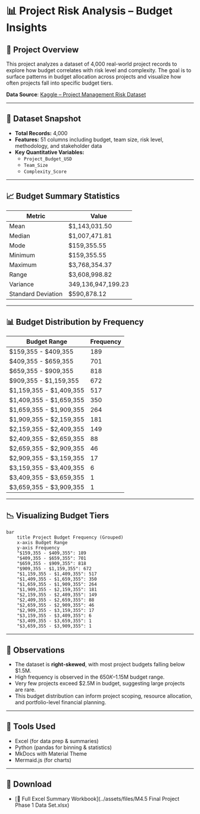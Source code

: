 # 📊 Project Risk Analysis – Budget Insights

## 🧾 Project Overview

This project analyzes a dataset of 4,000 real-world project records to explore how budget correlates with risk level and complexity. The goal is to surface patterns in budget allocation across projects and visualize how often projects fall into specific budget tiers.

**Data Source**: [Kaggle – Project Management Risk Dataset](https://www.kaggle.com/datasets/ka66ledata/project-management-risk-raw)

---

## 📁 Dataset Snapshot

- **Total Records:** 4,000
- **Features:** 51 columns including budget, team size, risk level, methodology, and stakeholder data
- **Key Quantitative Variables:**
  - `Project_Budget_USD`
  - `Team_Size`
  - `Complexity_Score`

---

## 📈 Budget Summary Statistics

| Metric            | Value         |
|-------------------|---------------|
| Mean              | $1,143,031.50 |
| Median            | $1,007,471.81 |
| Mode              | $159,355.55   |
| Minimum           | $159,355.55   |
| Maximum           | $3,768,354.37 |
| Range             | $3,608,998.82 |
| Variance          | 349,136,947,199.23 |
| Standard Deviation| $590,878.12   |

---

## 📊 Budget Distribution by Frequency

| Budget Range | Frequency |
|--------------|-----------|
| $159,355 - $409,355 | 189 |
| $409,355 - $659,355 | 701 |
| $659,355 - $909,355 | 818 |
| $909,355 - $1,159,355 | 672 |
| $1,159,355 - $1,409,355 | 517 |
| $1,409,355 - $1,659,355 | 350 |
| $1,659,355 - $1,909,355 | 264 |
| $1,909,355 - $2,159,355 | 181 |
| $2,159,355 - $2,409,355 | 149 |
| $2,409,355 - $2,659,355 | 88 |
| $2,659,355 - $2,909,355 | 46 |
| $2,909,355 - $3,159,355 | 17 |
| $3,159,355 - $3,409,355 | 6 |
| $3,409,355 - $3,659,355 | 1 |
| $3,659,355 - $3,909,355 | 1 |

---

## 📉 Visualizing Budget Tiers

```mermaid
bar
    title Project Budget Frequency (Grouped)
    x-axis Budget Range
    y-axis Frequency
    "$159,355 - $409,355": 189
    "$409,355 - $659,355": 701
    "$659,355 - $909,355": 818
    "$909,355 - $1,159,355": 672
    "$1,159,355 - $1,409,355": 517
    "$1,409,355 - $1,659,355": 350
    "$1,659,355 - $1,909,355": 264
    "$1,909,355 - $2,159,355": 181
    "$2,159,355 - $2,409,355": 149
    "$2,409,355 - $2,659,355": 88
    "$2,659,355 - $2,909,355": 46
    "$2,909,355 - $3,159,355": 17
    "$3,159,355 - $3,409,355": 6
    "$3,409,355 - $3,659,355": 1
    "$3,659,355 - $3,909,355": 1
```

---

## 🧠 Observations

- The dataset is **right-skewed**, with most project budgets falling below $1.5M.
- High frequency is observed in the $650K–$1.15M budget range.
- Very few projects exceed $2.5M in budget, suggesting large projects are rare.
- This budget distribution can inform project scoping, resource allocation, and portfolio-level financial planning.

---

## 🧰 Tools Used

- Excel (for data prep & summaries)
- Python (pandas for binning & statistics)
- MkDocs with Material Theme
- Mermaid.js (for charts)

---

## 📎 Download

- [📄 Full Excel Summary Workbook](../assets/files/M4.5 Final Project Phase 1 Data Set.xlsx)

